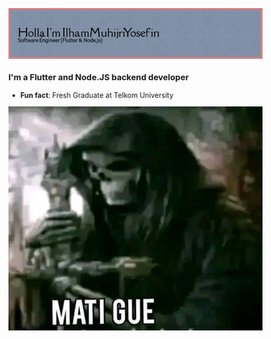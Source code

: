 <!-- # Holla Amigo I'm _Ilham Muhijri Yosefin_ 👋 -->

![siswan](images/guthib.png)

<!--
**ilahammu/Ilahammu** is a ✨ _special_ ✨ repository because its `README.md` (this file) appears on your GitHub profile.

Here are some ideas to get you started:

- 🔭 I’m currently working on ...
- 🌱 I’m currently learning ...
- 👯 I’m looking to collaborate on ...
- 🤔 I’m looking for help with ...
- 💬 Ask me about ...
- 📫 How to reach me: ...
- 😄 Pronouns: ...
- ⚡ Fun fact: ...
-->

### I'm a Flutter and Node.JS backend developer

- **Fun fact**: Fresh Graduate at Telkom University

![Screenshot of a comment on a GitHub issue showing an image, added in the Markdown, of an Octocat smiling and raising a tentacle.](images/gue.jpg)
